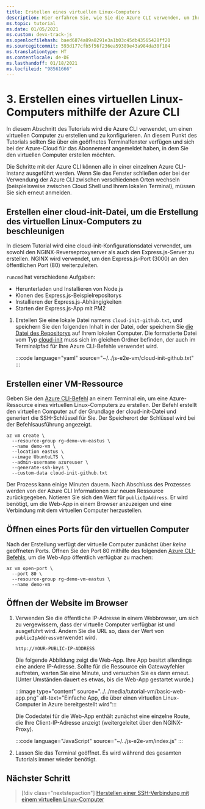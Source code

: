 ```yaml
---
title: Erstellen eines virtuellen Linux-Computers
description: Hier erfahren Sie, wie Sie die Azure CLI verwenden, um Ihren virtuellen Computer zu erstellen und zu konfigurieren. An diesem Punkt des Tutorials sollten Sie über ein geöffnetes Terminalfenster verfügen und sich mit der Azure CLI bei der Azure-Cloud für das Abonnement angemeldet haben, in dem Sie den virtuellen Computer erstellen möchten.
ms.topic: tutorial
ms.date: 01/05/2021
ms.custom: devx-track-js
ms.openlocfilehash: baed6874a89a8291e3a1b03c45db43565428ff20
ms.sourcegitcommit: 593d177cfb5f56f236ea59389e43a984da30f104
ms.translationtype: HT
ms.contentlocale: de-DE
ms.lasthandoff: 01/18/2021
ms.locfileid: "98561666"
---
```

# <a name="3-create-linux-virtual-machine-using-azure-cli"></a>3. Erstellen eines virtuellen Linux-Computers mithilfe der Azure CLI

In diesem Abschnitt des Tutorials wird die Azure CLI verwendet, um einen virtuellen Computer zu erstellen und zu konfigurieren. An diesem Punkt des Tutorials sollten Sie über ein geöffnetes Terminalfenster verfügen und sich bei der Azure-Cloud für das Abonnement angemeldet haben, in dem Sie den virtuellen Computer erstellen möchten. 

Die Schritte mit der Azure CLI können alle in einer einzelnen Azure CLI-Instanz ausgeführt werden. Wenn Sie das Fenster schließen oder bei der Verwendung der Azure CLI zwischen verschiedenen Orten wechseln (beispielsweise zwischen Cloud Shell und Ihrem lokalen Terminal), müssen Sie sich erneut anmelden. 

## <a name="create-a-cloud-init-file-to-expedite-linux-virtual-machine-creation"></a>Erstellen einer cloud-init-Datei, um die Erstellung des virtuellen Linux-Computers zu beschleunigen

In diesem Tutorial wird eine cloud-init-Konfigurationsdatei verwendet, um sowohl den NGINX-Reverseproxyserver als auch den Express.js-Server zu erstellen. NGINX wird verwendet, um den Express.js-Port (3000) an den öffentlichen Port (80) weiterzuleiten. 

`runcmd` hat verschiedene Aufgaben:
* Herunterladen und Installieren von Node.js
* Klonen des Express.js-Beispielrepositorys
* Installieren der Express.js-Abhängigkeiten
* Starten der Express.js-App mit PM2

1. Erstellen Sie eine lokale Datei namens `cloud-init-github.txt`, und speichern Sie den folgenden Inhalt in der Datei, oder speichern Sie [die Datei des Repositorys](https://github.com/Azure-Samples/js-e2e-vm/blob/main/cloud-init-github.txt) auf Ihrem lokalen Computer. Die formatierte Datei vom Typ [cloud-init](https://cloudinit.readthedocs.io/en/latest/topics/examples.html#yaml-examples) muss sich im gleichen Ordner befinden, der auch im Terminalpfad für Ihre Azure CLI-Befehle verwendet wird.

    :::code language="yaml" source="~/../js-e2e-vm/cloud-init-github.txt" :::

## <a name="create-a-virtual-machine-resource"></a>Erstellen einer VM-Ressource 

Geben Sie den [Azure CLI-Befehl](/cli/azure/vm#az_vm_create) an einem Terminal ein, um eine Azure-Ressource eines virtuellen Linux-Computers zu erstellen. Der Befehl erstellt den virtuellen Computer auf der Grundlage der cloud-init-Datei und generiert die SSH-Schlüssel für Sie. Der Speicherort der Schlüssel wird bei der Befehlsausführung angezeigt. 

```azurecli
az vm create \
  --resource-group rg-demo-vm-eastus \
  --name demo-vm \
  --location eastus \
  --image UbuntuLTS \
  --admin-username azureuser \
  --generate-ssh-keys \
  --custom-data cloud-init-github.txt
```

Der Prozess kann einige Minuten dauern. Nach Abschluss des Prozesses werden von der Azure CLI Informationen zur neuen Ressource zurückgegeben. Notieren Sie sich den Wert für `publicIpAddress`. Er wird benötigt, um die Web-App in einem Browser anzuzeigen und eine Verbindung mit dem virtuellen Computer herzustellen. 
     

## <a name="open-port-for-virtual-machine"></a>Öffnen eines Ports für den virtuellen Computer

Nach der Erstellung verfügt der virtuelle Computer zunächst über _keine_ geöffneten Ports. Öffnen Sie den Port 80 mithilfe des folgenden [Azure CLI-Befehls](/cli/azure/vm#az_vm_open_port), um die Web-App öffentlich verfügbar zu machen:

```azurecli
az vm open-port \
  --port 80 \
  --resource-group rg-demo-vm-eastus \
  --name demo-vm
```

## <a name="browse-to-web-site"></a>Öffnen der Website im Browser

1. Verwenden Sie die öffentliche IP-Adresse in einem Webbrowser, um sich zu vergewissern, dass der virtuelle Computer verfügbar ist und ausgeführt wird. Ändern Sie die URL so, dass der Wert von `publicIpAddress`verwendet wird.

    ```HTTP
    http://YOUR-PUBLIC-IP-ADDRESS
    ```

    Die folgende Abbildung zeigt die Web-App. Ihre App besitzt allerdings eine andere IP-Adresse. Sollte für die Ressource ein Gatewayfehler auftreten, warten Sie eine Minute, und versuchen Sie es dann erneut. (Unter Umständen dauert es etwas, bis die Web-App gestartet wurde.) 

    :::image type="content" source="../../media/tutorial-vm/basic-web-app.png" alt-text="Einfache App, die über einen virtuellen Linux-Computer in Azure bereitgestellt wird":::

    Die Codedatei für die Web-App enthält zunächst eine einzelne Route, die Ihre Client-IP-Adresse anzeigt (weitergeleitet über den NGINX-Proxy). 

    :::code language="JavaScript" source="~/../js-e2e-vm/index.js" :::

1. Lassen Sie das Terminal geöffnet. Es wird während des gesamten Tutorials immer wieder benötigt.

## <a name="next-step"></a>Nächster Schritt

> [!div class="nextstepaction"]
> [Herstellen einer SSH-Verbindung mit einem virtuellen Linux-Computer](connect-linux-virtual-machine-ssh.md) 